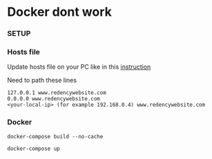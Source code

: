 # Docker dont work

### SETUP

### Hosts file

Update hosts file on your PC like in this [instruction](https://www.nublue.co.uk/guides/edit-hosts-file/#:~:text=In%20Windows%2010%20the%20hosts,%5CDrivers%5Cetc%5Chosts.)

Need to path these lines

    127.0.0.1 www.redencywebsite.com
    0.0.0.0 www.redencywebsite.com
    <your-local-ip> (for example 192.168.0.4) www.redencywebsite.com

### Docker

`docker-compose build --no-cache`

`docker-compose up`

